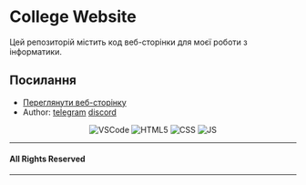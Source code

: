 # College Website

Цей репозиторій містить код веб-сторінки для моєї роботи з інформатики.

## Посилання

- [Переглянути веб-сторінку](https://qwoe1x.github.io/college-website/)
- Author: [telegram](https://t.me/qwoe1x) [discord](https://discordapp.com/users/852586781727916073)

<div align="center">
<img alt="VSCode" src="https://img.shields.io/badge/Visual%20Studio%20Code-0078d7.svg?style=for-the-badge&logo=visual-studio-code&logoColor=white"/>
<img alt ="HTML5" src="https://img.shields.io/badge/HTML5-E34F26?style=for-the-badge&logo=html5&logoColor=white"/>
<img alt = "CSS" src="https://img.shields.io/badge/CSS3-1572B6?style=for-the-badge&logo=css3&logoColor=white"/>
<img alt = "JS" src="https://img.shields.io/badge/JavaScript-F7DF1E?style=for-the-badge&logo=javascript&logoColor=black"/>
</div>


---
#### All Rights Reserved
---
